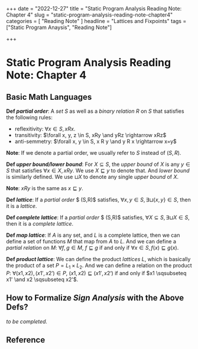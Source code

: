 +++
date = "2022-12-27"
title = "Static Program Analysis Reading Note: Chapter 4"
slug = "static-program-analysis-reading-note-chapter4"
categories = [ "Reading Note" ]
headline = "Lattices and Fixpoints"
tags = ["Static Program Anaysis", "Reading Note"]

+++

# Static Program Analysis Reading Note: Chapter 4

## Basic Math Languages

**Def *partial order***: A *set* $S$ as well as a *binary relation* $R$ on $S$ that satisfies the following rules:

- reflexitivity: $\forall x \in S, x R x$.
- transitivity: $\forall x, y, z \in S, xRy \and yRz \rightarrow xRz$
- anti-semmetry: $\forall x, y \in S, x R y \and y R x \rightarrow x=y$

**Note**: If we denote a partial order, we usually refer to $S$ instead of $(S,R)$.



**Def *upper bound/lower bound***: For $X\subseteq S$, the *upper bound* of $X$ is any $y \in S$ that satisfies $\forall x \in X, x R y$. We use $X \sqsubseteq y$ to denote that. And *lower bound* is similarly defined. We use $\sqcup X$ to denote any single *upper bound* of $X$.

**Note**: $xRy$ is the same as $x\sqsubseteq y$.



**Def *lattice***:  If a *partial order* $ (S,R)$ satisfies, $\forall x, y \in S, \exists \sqcup\{x,y\} \in S$, then it is a *lattice*.



**Def *complete lattice***: If a *partial order* $ (S,R)$ satisfies, $\forall X \subseteq S, \exists \sqcup X \in S$, then it is a *complete lattice*.



**Def *map lattice***: If $A$ is any set, and $L$ is a complete lattice, then we can define a set of functions $M$ that map from $A$ to $L$. And we can define a *partial relation* on $M$: $\forall f,g \in M$, $f \sqsubseteq g$ if and only if $\forall x \in S, f(x) \sqsubseteq g(x)$.



**Def *product lattice***: We can define the product *lattices* $L$, which is basically the product of a set $P=L_1 \times L_2$. And we can define a relation on the product $P$: $\forall (x1, x2), (x1',x2') \in P$,  $(x1, x2) \sqsubseteq (x1', x2‘)$ if and only if $x1 \sqsubseteq x1' \and x2 \sqsubseteq x2'$.



## How to Formalize *Sign Analysis* with the Above Defs?

*to be completed.*



## Reference

